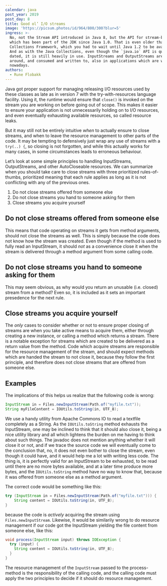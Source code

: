 ```yaml
---
calendar: java
post_year: 2019
post_day: 8
title: Good ol’ I/O streams
image: 'https://picsum.photos/id/964/800/300?blur=5'
ingress: >-
  No, not the Stream API introduced in Java 8, but the API for stream-based I/O
  which has been part of the JDK since Java 1.0. That is even older than the
  Collections Framework, which you had to wait until Java 1.2 to be available.
  And as with the Java Collections, even though the `java.io` API is quite
  dated, it is still heavily in use. InputStreams and OutputStreams are passed
  around, and consumed and written to, also in applications which are written
  nowadays.
authors:
  - Rune Flobakk
---
```

Java got proper support for managing releasing I/O resources used by these classes as late as in version 7 with the try-with-resources language facility. Using it, the runtime would ensure that `close()` is invoked on the stream you are working on before going out of scope. This makes it easier to ensure your application is not unnecessarily holding on to I/O resources, and even eventually exhausting available resources, so called resource leaks.

But it may still not be entirely intuitive _when_ to actually ensure to close streams, and when to leave the resource management to other parts of the code. It may be tempting to defensively just wrap any use of streams with a `try(..) {`, so closing is not forgotten, and while this actually works for many cases, in some circumstances leads to erroneous behaviour.

Let’s look at some simple principles to handling InputStreams, OutputStreams, and other AutoCloseable resources. We can summarize when you should take care to close streams with three prioritized rules-of-thumbs, prioritized meaning that each rule applies as long as it is not conflicting with any of the previous ones.

1. Do not close streams offered from someone else
2. Do not close streams you hand to someone asking for them
3. Close streams you acquire yourself

## Do not close streams offered from someone else

This means that code operating on streams it gets from method arguments, should not close the streams as well. This is simply because the code does not know how the stream was created. Even though if the method is used to fully read an InputStream, it should _not_ as a convenience close it when the stream is delivered through a method argument from some calling code.

## Do not close streams you hand to someone asking for them

This may seem obvious, as why would you return an unusable (i.e. closed) stream from a method? Even so, it is included as it sets an important presedence for the next rule.

## Close streams you acquire yourself

The _only_ cases to consider whether or not to ensure proper closing of streams are when you take active means to acquire them, either through creating a new instance, or calling a method which returns a stream. There is a notable exception for streams which are created to be delivered as a return value from the method. Code which acquire streams are responsible for the resource management of the stream, and should expect methods which are handed the stream to not close it, because they follow the first principle, and therefore does not close streams that are offered from someone else.

## Examples

The implications of this helps us realize that the following code is wrong:

```java
InputStream in = Files.newInputStream(Path.of("myfile.txt"));
String myFileContent = IOUtils.toString(in, UTF_8);
```

We use a handy utility from Apache Commons IO to read a textfile completely as a String. As the `IOUtils.toString` method exhausts the InputStream, one may be inclined to think that it should also close it, being a nice utility library and all which lightens the burden on me having to think about such things. The javadoc does not mention anything whether it will close it or not, and if we trace the source code we will eventually come to the conclusion that, no, it does not even bother to close the stream, even though it could have, and it would help me a lot with writing less code. The thing is, it is perfectly valid for an InputStream to be exhausted, to be read until there are no more bytes available, and at a later time produce more bytes, and the `IOUtils.toString` method have no way to know that, because it was offered from someone else as a method argument.

The correct code would be something like this:

```java
try (InputStream in = Files.newInputStream(Path.of("myfile.txt"))) {
    String content = IOUtils.toString(in, UTF_8);
}
```

because the code is _actively_ acquiring the stream using `Files.newInputStream`.
Likewise, it would be similarily wrong to do resource management if our code got the InputStream yielding the file content from someone else, like this:

```java
void process(InputStream input) throws IOException {
  try (input) {
    String content = IOUtils.toString(in, UTF_8);
  }
}
```

The resource management of the `InputStream` passed to the process-method is the responsibility of the calling code, and the calling code must apply the two principles to decide if it should do resource management.
